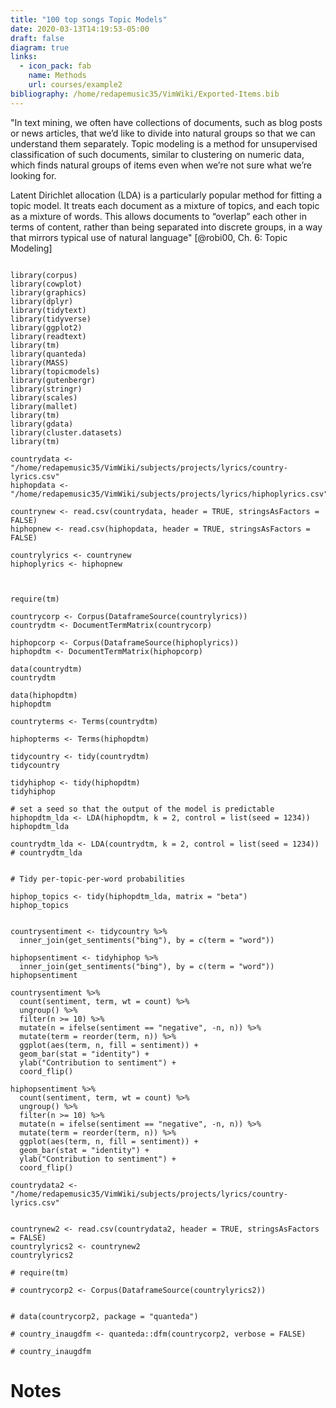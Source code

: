 ```yaml
---
title: "100 top songs Topic Models"
date: 2020-03-13T14:19:53-05:00
draft: false
diagram: true
links:
  - icon_pack: fab
    name: Methods
    url: courses/example2
bibliography: /home/redapemusic35/VimWiki/Exported-Items.bib
---
```


"In text mining, we often have collections of documents, such as blog posts or news articles, that we’d like to divide into natural groups so that we can understand them separately. Topic modeling is a method for unsupervised classification of such documents, similar to clustering on numeric data, which finds natural groups of items even when we’re not sure what we’re looking for.

Latent Dirichlet allocation (LDA) is a particularly popular method for fitting a topic model. It treats each document as a mixture of topics, and each topic as a mixture of words. This allows documents to “overlap” each other in terms of content, rather than being separated into discrete groups, in a way that mirrors typical use of natural language" [@robi00, Ch. 6: Topic Modeling]

```{r}

library(corpus)
library(cowplot)
library(graphics)
library(dplyr)
library(tidytext)
library(tidyverse)
library(ggplot2)
library(readtext)
library(tm)
library(quanteda)
library(MASS)
library(topicmodels)
library(gutenbergr)
library(stringr)
library(scales)
library(mallet)
library(tm)
library(gdata)
library(cluster.datasets)
library(tm)
```

```{r}
countrydata <- "/home/redapemusic35/VimWiki/subjects/projects/lyrics/country-lyrics.csv"
hiphopdata <- "/home/redapemusic35/VimWiki/subjects/projects/lyrics/hiphoplyrics.csv"

countrynew <- read.csv(countrydata, header = TRUE, stringsAsFactors = FALSE)
hiphopnew <- read.csv(hiphopdata, header = TRUE, stringsAsFactors = FALSE)

countrylyrics <- countrynew
hiphoplyrics <- hiphopnew



require(tm)

countrycorp <- Corpus(DataframeSource(countrylyrics))
countrydtm <- DocumentTermMatrix(countrycorp)

hiphopcorp <- Corpus(DataframeSource(hiphoplyrics))
hiphopdtm <- DocumentTermMatrix(hiphopcorp)

data(countrydtm)
countrydtm

data(hiphopdtm)
hiphopdtm

countryterms <- Terms(countrydtm)

hiphopterms <- Terms(hiphopdtm)

tidycountry <- tidy(countrydtm)
tidycountry

tidyhiphop <- tidy(hiphopdtm)
tidyhiphop

# set a seed so that the output of the model is predictable
hiphopdtm_lda <- LDA(hiphopdtm, k = 2, control = list(seed = 1234))
hiphopdtm_lda

countrydtm_lda <- LDA(countrydtm, k = 2, control = list(seed = 1234))
# countrydtm_lda

```

```{r}

# Tidy per-topic-per-word probabilities

hiphop_topics <- tidy(hiphopdtm_lda, matrix = "beta")
hiphop_topics
```

```{r}

countrysentiment <- tidycountry %>%
  inner_join(get_sentiments("bing"), by = c(term = "word"))

hiphopsentiment <- tidyhiphop %>%
  inner_join(get_sentiments("bing"), by = c(term = "word"))
hiphopsentiment

countrysentiment %>%
  count(sentiment, term, wt = count) %>%
  ungroup() %>%
  filter(n >= 10) %>%
  mutate(n = ifelse(sentiment == "negative", -n, n)) %>%
  mutate(term = reorder(term, n)) %>%
  ggplot(aes(term, n, fill = sentiment)) +
  geom_bar(stat = "identity") +
  ylab("Contribution to sentiment") +
  coord_flip()

hiphopsentiment %>%
  count(sentiment, term, wt = count) %>%
  ungroup() %>%
  filter(n >= 10) %>%
  mutate(n = ifelse(sentiment == "negative", -n, n)) %>%
  mutate(term = reorder(term, n)) %>%
  ggplot(aes(term, n, fill = sentiment)) +
  geom_bar(stat = "identity") +
  ylab("Contribution to sentiment") +
  coord_flip()
```

```{r}
countrydata2 <- "/home/redapemusic35/VimWiki/subjects/projects/lyrics/country-lyrics.csv"


countrynew2 <- read.csv(countrydata2, header = TRUE, stringsAsFactors = FALSE)
countrylyrics2 <- countrynew2
countrylyrics2

# require(tm)

# countrycorp2 <- Corpus(DataframeSource(countrylyrics2))


# data(countrycorp2, package = "quanteda")

# country_inaugdfm <- quanteda::dfm(countrycorp2, verbose = FALSE)

# country_inaugdfm

```

# Notes
